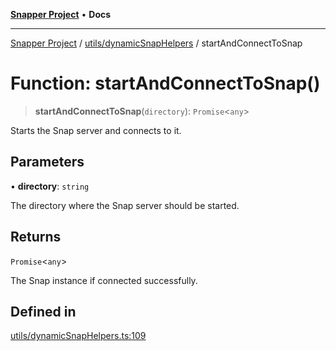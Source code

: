 [**Snapper Project**](../../../README.md) • **Docs**

***

[Snapper Project](../../../README.md) / [utils/dynamicSnapHelpers](../README.md) / startAndConnectToSnap

# Function: startAndConnectToSnap()

> **startAndConnectToSnap**(`directory`): `Promise`\<`any`\>

Starts the Snap server and connects to it.

## Parameters

• **directory**: `string`

The directory where the Snap server should be started.

## Returns

`Promise`\<`any`\>

The Snap instance if connected successfully.

## Defined in

[utils/dynamicSnapHelpers.ts:109](https://github.com/asifqatar/Snapper/blob/455d5a3b3564333db668a614875f645ea24ab595/utils/dynamicSnapHelpers.ts#L109)
